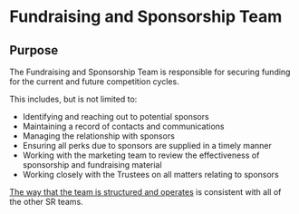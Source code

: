 # Fundraising and Sponsorship Team

## Purpose

The Fundraising and Sponsorship Team is responsible for securing funding for the current and future competition cycles.

This includes, but is not limited to:

* Identifying and reaching out to potential sponsors 
* Maintaining a record of contacts and communications
* Managing the relationship with sponsors
* Ensuring all perks due to sponsors are supplied in a timely manner
* Working with the marketing team to review the effectiveness of sponsorship and fundraising material
* Working closely with the Trustees on all matters relating to sponsors

[The way that the team is structured and operates](team-operations.md) is consistent with all of the other SR teams.
